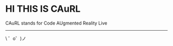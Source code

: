 HI THIS IS CAuRL
=================

CAuRL stands for Code AUgmented Reality Live

-------------------

\ ゜o゜)ノ
